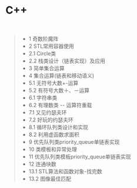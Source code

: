 # C++
 
> - 1 奇数阶魔阵
> - 2 STL常用容器使用
> - 2.1 Circle类
> - 2.2 栈类设计（链表实现）及应用
> - 3 简单集合运算
> - 4 集合运算(链表和移动语义)
> - 5.1 无符号大数+-运算
> - 5.2 有符号大数＋、－运算
> - 6.1 字符串类
> - 6.2 有理数类 -- 运算符重载
> - 7.1 又见约瑟夫环
> - 7.2 好玩的约瑟夫环
> - 8.1 循环队列类设计和实现
> - 8.2 利用虚函数求面积
> - 9 优先队列类priority_queue单链表实现
> - 10 类模板和异常处理
> - 11 优先队列类模板priority_queue单链表实现
> - 12 连通块数
> - 13.1 STL算法和函数对象-找完数
> - 13.2 图像最佳匹配
